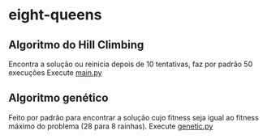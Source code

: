 # eight-queens
## Algoritmo do Hill Climbing
Encontra a solução ou reinicia depois de 10 tentativas, faz por padrão 50 execuções
Execute [main.py](main.py)
## Algoritmo genético
Feito por padrão para encontrar a solução cujo fitness seja igual ao fitness máximo do problema (28 para 8 rainhas).
Execute [genetic.py](app/algoritmo_genetico/genetic.py)
